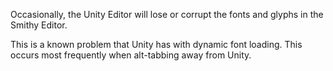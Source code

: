 Occasionally, the Unity Editor will lose or corrupt the fonts and glyphs in the Smithy Editor.

This is a known problem that Unity has with dynamic font loading. This occurs most frequently when alt-tabbing away from Unity. 
